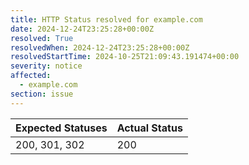 ```yaml
---
title: HTTP Status resolved for example.com
date: 2024-12-24T23:25:28+00:00Z
resolved: True
resolvedWhen: 2024-12-24T23:25:28+00:00Z
resolvedStartTime: 2024-10-25T21:09:43.191474+00:00
severity: notice
affected:
  - example.com
section: issue
---
```


| Expected Statuses | Actual Status  |
|-------------------|----------------|
| 200, 301, 302 | 200 |
